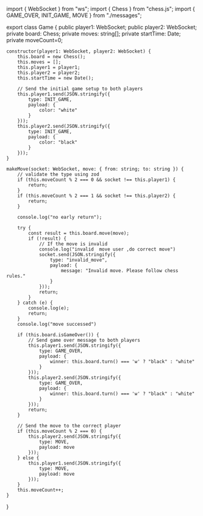 import { WebSocket } from "ws";
import { Chess } from "chess.js";
import { GAME_OVER, INIT_GAME, MOVE } from "./messages";

export class Game {
    public player1: WebSocket;
    public player2: WebSocket;
    private board: Chess;
    private moves: string[];
    private startTime: Date;
    private moveCount=0;

    constructor(player1: WebSocket, player2: WebSocket) {
        this.board = new Chess();
        this.moves = [];
        this.player1 = player1;
        this.player2 = player2;
        this.startTime = new Date();

        // Send the initial game setup to both players
        this.player1.send(JSON.stringify({
            type: INIT_GAME,
            payload: {
                color: "white"
            }
        }));
        this.player2.send(JSON.stringify({
            type: INIT_GAME,
            payload: {
                color: "black"
            }
        }));
    }

    makeMove(socket: WebSocket, move: { from: string; to: string }) {
        // validate the type using zod
        if (this.moveCount % 2 === 0 && socket !== this.player1) {
            return;
        }
        if (this.moveCount % 2 === 1 && socket !== this.player2) {
            return;
        }

        console.log("no early return");

        try {
            const result = this.board.move(move);
            if (!result) {
                // If the move is invalid
                console.log("invalid  move user ,do correct move")
                socket.send(JSON.stringify({
                    type: "invalid_move",
                    payload: {
                        message: "Invalid move. Please follow chess rules."
                    }
                }));
                return;
            }
        } catch (e) {
            console.log(e);
            return;
        }
        console.log("move successed")

        if (this.board.isGameOver()) {
            // Send game over message to both players
            this.player1.send(JSON.stringify({
                type: GAME_OVER,
                payload: {
                    winner: this.board.turn() === 'w' ? "black" : "white"
                }
            }));
            this.player2.send(JSON.stringify({
                type: GAME_OVER,
                payload: {
                    winner: this.board.turn() === 'w' ? "black" : "white"
                }
            }));
            return;
        }

        // Send the move to the correct player
        if (this.moveCount % 2 === 0) {
            this.player2.send(JSON.stringify({
                type: MOVE,
                payload: move
            }));
        } else {
            this.player1.send(JSON.stringify({
                type: MOVE,
                payload: move
            }));
        }
        this.moveCount++;
    }
}
